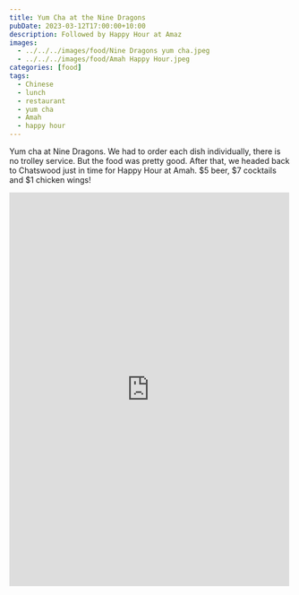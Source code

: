 ```yaml
---
title: Yum Cha at the Nine Dragons
pubDate: 2023-03-12T17:00:00+10:00
description: Followed by Happy Hour at Amaz
images:
  - ../../../images/food/Nine Dragons yum cha.jpeg
  - ../../../images/food/Amah Happy Hour.jpeg
categories: [food]
tags:
  - Chinese
  - lunch
  - restaurant
  - yum cha
  - Amah
  - happy hour
---
```


Yum cha at Nine Dragons. We had to order each dish individually, there is no trolley service. But the food was pretty good. After that, we headed back to Chatswood just in time for Happy Hour at Amah. $5 beer, $7 cocktails and $1 chicken wings!

<iframe src="https://www.facebook.com/plugins/post.php?href=https%3A%2F%2Fwww.facebook.com%2Fchris1.tham%2Fposts%2Fpfbid035sRSeTmmsBMraqba82uXhauiQyLnne2iZcFXds4GQm7UWTXecUHYRZ86UhPot7YAl&show_text=true&width=500" width="500" height="703" style="border:none;overflow:hidden" scrolling="no" frameborder="0" allowfullscreen="true" allow="autoplay; clipboard-write; encrypted-media; picture-in-picture; web-share"></iframe>
